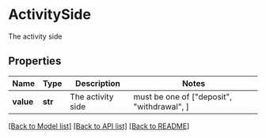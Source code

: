 # ActivitySide

The activity side

## Properties
Name | Type | Description | Notes
------------ | ------------- | ------------- | -------------
**value** | **str** | The activity side |  must be one of ["deposit", "withdrawal", ]

[[Back to Model list]](../README.md#documentation-for-models) [[Back to API list]](../README.md#documentation-for-api-endpoints) [[Back to README]](../README.md)


